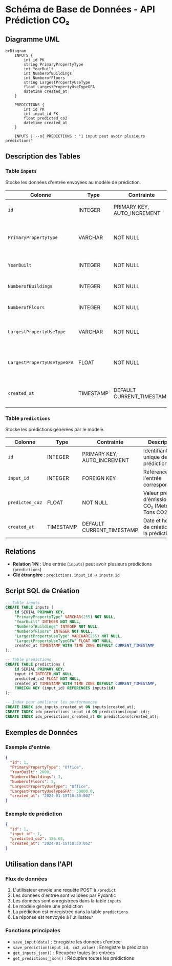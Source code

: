 # Schéma de Base de Données - API Prédiction CO₂

## Diagramme UML

```mermaid
erDiagram
    INPUTS {
        int id PK
        string PrimaryPropertyType
        int YearBuilt
        int NumberofBuildings
        int NumberofFloors
        string LargestPropertyUseType
        float LargestPropertyUseTypeGFA
        datetime created_at
    }
    
    PREDICTIONS {
        int id PK
        int input_id FK
        float predicted_co2
        datetime created_at
    }
    
    INPUTS ||--o{ PREDICTIONS : "1 input peut avoir plusieurs prédictions"
```

## Description des Tables

### Table `inputs`
Stocke les données d'entrée envoyées au modèle de prédiction.

| Colonne | Type | Contrainte | Description |
|---------|------|------------|-------------|
| `id` | INTEGER | PRIMARY KEY, AUTO_INCREMENT | Identifiant unique de l'entrée |
| `PrimaryPropertyType` | VARCHAR | NOT NULL | Type de propriété principal (ex: Office, Retail, etc.) |
| `YearBuilt` | INTEGER | NOT NULL | Année de construction du bâtiment |
| `NumberofBuildings` | INTEGER | NOT NULL | Nombre de bâtiments sur le site |
| `NumberofFloors` | INTEGER | NOT NULL | Nombre d'étages du bâtiment |
| `LargestPropertyUseType` | VARCHAR | NOT NULL | Type d'usage principal du bâtiment |
| `LargestPropertyUseTypeGFA` | FLOAT | NOT NULL | Surface utile du type d'usage majeur (en sqft) |
| `created_at` | TIMESTAMP | DEFAULT CURRENT_TIMESTAMP | Date et heure de création de l'entrée |

### Table `predictions`
Stocke les prédictions générées par le modèle.

| Colonne | Type | Contrainte | Description |
|---------|------|------------|-------------|
| `id` | INTEGER | PRIMARY KEY, AUTO_INCREMENT | Identifiant unique de la prédiction |
| `input_id` | INTEGER | FOREIGN KEY | Référence vers l'entrée correspondante |
| `predicted_co2` | FLOAT | NOT NULL | Valeur prédite d'émissions CO₂ (Metric Tons CO2e) |
| `created_at` | TIMESTAMP | DEFAULT CURRENT_TIMESTAMP | Date et heure de création de la prédiction |

## Relations

- **Relation 1:N** : Une entrée (`inputs`) peut avoir plusieurs prédictions (`predictions`)
- **Clé étrangère** : `predictions.input_id` → `inputs.id`

## Script SQL de Création

```sql
-- Table inputs
CREATE TABLE inputs (
    id SERIAL PRIMARY KEY,
    "PrimaryPropertyType" VARCHAR(255) NOT NULL,
    "YearBuilt" INTEGER NOT NULL,
    "NumberofBuildings" INTEGER NOT NULL,
    "NumberofFloors" INTEGER NOT NULL,
    "LargestPropertyUseType" VARCHAR(255) NOT NULL,
    "LargestPropertyUseTypeGFA" FLOAT NOT NULL,
    created_at TIMESTAMP WITH TIME ZONE DEFAULT CURRENT_TIMESTAMP
);

-- Table predictions
CREATE TABLE predictions (
    id SERIAL PRIMARY KEY,
    input_id INTEGER NOT NULL,
    predicted_co2 FLOAT NOT NULL,
    created_at TIMESTAMP WITH TIME ZONE DEFAULT CURRENT_TIMESTAMP,
    FOREIGN KEY (input_id) REFERENCES inputs(id)
);

-- Index pour améliorer les performances
CREATE INDEX idx_inputs_created_at ON inputs(created_at);
CREATE INDEX idx_predictions_input_id ON predictions(input_id);
CREATE INDEX idx_predictions_created_at ON predictions(created_at);
```

## Exemples de Données

### Exemple d'entrée
```json
{
  "id": 1,
  "PrimaryPropertyType": "Office",
  "YearBuilt": 2000,
  "NumberofBuildings": 1,
  "NumberofFloors": 5,
  "LargestPropertyUseType": "Office",
  "LargestPropertyUseTypeGFA": 50000.0,
  "created_at": "2024-01-15T10:30:00Z"
}
```

### Exemple de prédiction
```json
{
  "id": 1,
  "input_id": 1,
  "predicted_co2": 186.65,
  "created_at": "2024-01-15T10:30:05Z"
}
```

## Utilisation dans l'API

### Flux de données
1. L'utilisateur envoie une requête POST à `/predict`
2. Les données d'entrée sont validées par Pydantic
3. Les données sont enregistrées dans la table `inputs`
4. Le modèle génère une prédiction
5. La prédiction est enregistrée dans la table `predictions`
6. La réponse est renvoyée à l'utilisateur

### Fonctions principales
- `save_input(data)` : Enregistre les données d'entrée
- `save_prediction(input_id, co2_value)` : Enregistre la prédiction
- `get_inputs_json()` : Récupère toutes les entrées
- `get_predictions_json()` : Récupère toutes les prédictions
